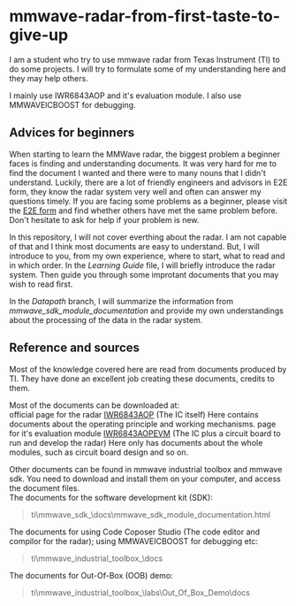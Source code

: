 # mmwave-radar-from-first-taste-to-give-up
I am a student who try to use mmwave radar from Texas Instrument (TI) to do some projects. I will try to formulate some of my understanding here and they may help others.

I mainly use IWR6843AOP and it's evaluation module. I also use MMWAVEICBOOST for debugging.

## Advices for beginners
When starting to learn the MMWave radar, the biggest problem a beginner faces is finding and understanding documents. It was very hard for me to find the document I wanted and there were to many nouns that I didn't understand. Luckily, there are a lot of friendly engineers and advisors in E2E form, they know the radar system very well and often can answer my questions timely. If you are facing some problems as a beginner, please visit the [E2E form](https://e2e.ti.com/) and find whether others have met the same problem before. Don't hesitate to ask for help if your problem is new.

In this repository, I will not cover everthing about the radar. I am not capable of that and I think most documents are easy to understand. But, I will introduce to you, from my own experience, where to start, what to read and in which order. In the *Learning Guide* file, I will briefly introduce the radar system. Then guide you through some improtant documents that you may wish to read first.  

In the *Datapath* branch, I will summarize the information from *mmwave_sdk_module_documentation* and provide my own understandings about the processing of the data in the radar system.  

## Reference and sources
Most of the knowledge covered here are read from documents produced by TI. They have done an excellent job creating these documents, credits to them.  

Most of the documents can be downloaded at:  
official page for the radar [IWR6843AOP](https://www.ti.com/product/IWR6843AOP)  (The IC itself)  Here contains documents about the operating principle and working mechanisms.
page for it's evaluation module [IWR6843AOPEVM](https://www.ti.com/tool/IWR6843AOPEVM)  (The IC plus a circuit board to run and develop the radar) Here only has documents about the whole modules, such as circuit board design and so on.
  
Other documents can be found in mmwave industrial toolbox and mmwave sdk. You need to download and install them on your computer, and access the document files.  
The documents for the software development kit (SDK):   
>ti\mmwave_sdk_<ver>\docs\mmwave_sdk_module_documentation.html  
  
The documents for using Code Coposer Studio (The code editor and compilor for the radar); using MMWAVEICBOOST for debugging etc:  
>ti\mmwave_industrial_toolbox_<ver>\docs  
  
The documents for Out-Of-Box (OOB) demo:  
>ti\mmwave_industrial_toolbox_<ver>\labs\Out_Of_Box_Demo\docs  



